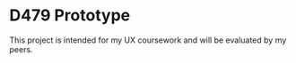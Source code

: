 # D479 Prototype

This project is intended for my UX coursework and will be evaluated by my peers. 
